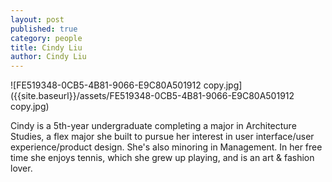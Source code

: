 ```yaml
---
layout: post
published: true
category: people
title: Cindy Liu
author: Cindy Liu
---
```

![FE519348-0CB5-4B81-9066-E9C80A501912 copy.jpg]({{site.baseurl}}/assets/FE519348-0CB5-4B81-9066-E9C80A501912 copy.jpg)


Cindy is a 5th-year undergraduate completing a major in Architecture Studies, a flex major she built to pursue her interest in user interface/user experience/product design. She's also minoring in Management. In her free time she enjoys tennis, which she grew up playing, and is an art & fashion lover.